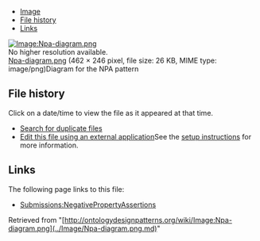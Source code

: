 * [Image](../Image/Npa-diagram.png.md#file)
* [File history](../Image/Npa-diagram.png.md#filehistory)
* [Links](../Image/Npa-diagram.png.md#filelinks)

[![Image:Npa-diagram.png](../../../images/f/f1/Npa-diagram.png)](../../../images/f/f1/Npa-diagram.png)  
No higher resolution available.  
[Npa-diagram.png](../../../images/f/f1/Npa-diagram.png)‎ (462 × 246 pixel, file size: 26 KB, MIME type: image/png)Diagram for the NPA pattern




## File history

Click on a date/time to view the file as it appeared at that time.



  
* [Search for duplicate files](http://ontologydesignpatterns.org/wiki/Special:FileDuplicateSearch/Npa-diagram.png "Special:FileDuplicateSearch/Npa-diagram.png")
* [Edit this file using an external application](http://ontologydesignpatterns.org/wiki/index.php?title=Image:Npa-diagram.png&action=edit&externaledit=true&mode=file "Image:Npa-diagram.png")See the [setup instructions](http://www.mediawiki.org/wiki/Manual:External_editors "http://www.mediawiki.org/wiki/Manual:External_editors") for more information.

## Links



The following page links to this file:


* [Submissions:NegativePropertyAssertions](../Submissions/NegativePropertyAssertions.md "Submissions:NegativePropertyAssertions")


Retrieved from "[http://ontologydesignpatterns.org/wiki/Image:Npa-diagram.png](../Image/Npa-diagram.png.md)"